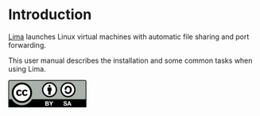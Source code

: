 # Introduction

[Lima](https://lima-vm.io) launches Linux virtual machines with automatic file sharing and port forwarding.

This user manual describes the installation and some common tasks when using Lima.

![The Creative Commons Attribution-ShareAlike logo](images/cc-by-sa.png)

